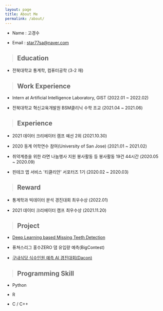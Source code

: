 ```yaml
---
layout: page
title: About Me
permalink: /about/
---
```



- Name : 고경수

- Email : star77sa@naver.com

>## Education

- 전북대학교 통계학, 컴퓨터공학 (3-2 재)


>## Work Experience

- Intern at Artificial Intelligence Laboratory, GIST (2022.01 ~ 2022.02)

- 전북대학교 혁신교육개발원 BSM클리닉 수학 조교 (2021.04 ~ 2021.06)

>## Experience

- 2021 데이터 크리에이터 캠프 예선 2위 (2021.10.30)

- 2020 동계 어학연수 참여(University of San Jose) (2021.01 ~ 2021.02)

- 취약계층을 위한 라면 나눔행사 지원 봉사활동 등 봉사활동 19건 44시간 (2020.05 ~ 2020.09)

- 핀테크 앱 서비스 '티클리안' 서포터즈 1기 (2020.02 ~ 2020.03) 
 
>## Reward

- 통계학과 빅데이터 분석 경진대회 최우수상 (2022.01)

- 2021 데이터 크리에이터 캠프 최우수상 (2021.11.20)


>## Project

- [Deep Learning based Missing Teeth Detection](https://github.com/star77sa/Missing_Tooth_Detection)

- 퓨쳐스리그 홍수ZERO 댐 유입량 예측(BigContest)

- [구내식당 식수인원 예측 AI 경진대회(Dacon)](https://github.com/star77sa/DACON-The_number_of_diners_in_the_cafeteria_Prediction)



>## Programming Skill


- Python

- R

- C / C++



<!-- #### **[WebCV](https://star77sa.github.io/)** [^1]. -->



<!-- [^1]:a blogging platform that natively supports Jupyter notebooks in addition to other formats. -->
